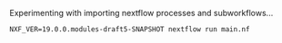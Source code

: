 
Experimenting with importing nextflow processes and subworkflows...

    NXF_VER=19.0.0.modules-draft5-SNAPSHOT nextflow run main.nf

